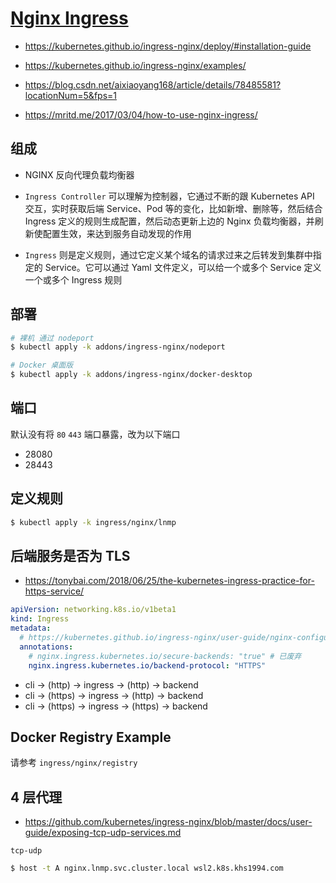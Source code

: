 # [Nginx Ingress](https://github.com/kubernetes/ingress-nginx)

* https://kubernetes.github.io/ingress-nginx/deploy/#installation-guide

* https://kubernetes.github.io/ingress-nginx/examples/

* https://blog.csdn.net/aixiaoyang168/article/details/78485581?locationNum=5&fps=1

* https://mritd.me/2017/03/04/how-to-use-nginx-ingress/

## 组成

* NGINX 反向代理负载均衡器

* `Ingress Controller` 可以理解为控制器，它通过不断的跟 Kubernetes API 交互，实时获取后端 Service、Pod 等的变化，比如新增、删除等，然后结合 Ingress 定义的规则生成配置，然后动态更新上边的 Nginx 负载均衡器，并刷新使配置生效，来达到服务自动发现的作用

* `Ingress` 则是定义规则，通过它定义某个域名的请求过来之后转发到集群中指定的 Service。它可以通过 Yaml 文件定义，可以给一个或多个 Service 定义一个或多个 Ingress 规则

## 部署

```bash
# 裸机 通过 nodeport
$ kubectl apply -k addons/ingress-nginx/nodeport

# Docker 桌面版
$ kubectl apply -k addons/ingress-nginx/docker-desktop
```

## 端口

默认没有将 `80` `443` 端口暴露，改为以下端口

* 28080
* 28443

## 定义规则

```bash
$ kubectl apply -k ingress/nginx/lnmp
```

## 后端服务是否为 TLS

* https://tonybai.com/2018/06/25/the-kubernetes-ingress-practice-for-https-service/

```yaml
apiVersion: networking.k8s.io/v1beta1
kind: Ingress
metadata:
  # https://kubernetes.github.io/ingress-nginx/user-guide/nginx-configuration/annotations/
  annotations:
    # nginx.ingress.kubernetes.io/secure-backends: "true" # 已废弃
    nginx.ingress.kubernetes.io/backend-protocol: "HTTPS"
```

* cli -> (http) -> ingress -> (http) -> backend
* cli -> (https) -> ingress -> (http) -> backend
* cli -> (https) -> ingress -> (https) -> backend

## Docker Registry Example

请参考 `ingress/nginx/registry`

## 4 层代理

* https://github.com/kubernetes/ingress-nginx/blob/master/docs/user-guide/exposing-tcp-udp-services.md

`tcp-udp`

```bash
$ host -t A nginx.lnmp.svc.cluster.local wsl2.k8s.khs1994.com
```
